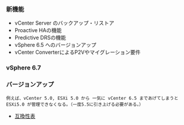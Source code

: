 ### 新機能
* vCenter Server のバックアップ・リストア
* Proactive HAの機能
* Predictive DRSの機能
* vSphere 6.5 へのバージョンアップ
* vCenter ConverterによるP2Vやマイグレーション要件

### vSphere 6.7

### バージョンアップ
    例えば、vCenter 5.0, ESXi 5.0 から 一気に vCenter 6.5 まであげてしまうとESXi5.0 が管理できなくなる。（一度5.5に引き上げる必要がある。）

* [互換性表](https://www.vmware.com/resources/compatibility/sim/interop_matrix.php)